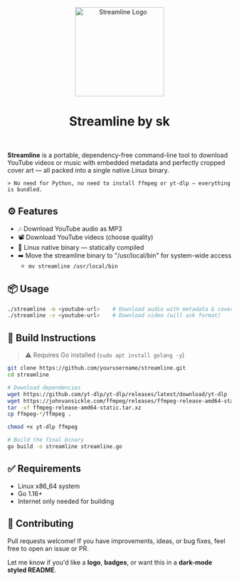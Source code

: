 <p align="center">
  <img src="![Your paragraph text](https://github.com/user-attachments/assets/704590cf-e536-40b3-ad39-772b294820e4)
" alt="Streamline Logo" width="200"/>
</p>

<h1 align="center">Streamline by sk</h1>
<br>

**Streamline** is a portable, dependency-free command-line tool to download YouTube videos or music with embedded metadata and perfectly cropped cover art — all packed into a single native Linux binary.

```
> No need for Python, no need to install ffmpeg or yt-dlp — everything is bundled.
```



## ⚙️ Features

- 🎶 Download YouTube audio as MP3
- 📽 Download YouTube videos (choose quality)
- 🐧 Linux native binary — statically compiled
- ➡️ Move the streamline binary to "/usr/local/bin" for system-wide access
  -   `mv streamline /usr/local/bin`



## 📦 Usage

```bash
./streamline -m <youtube-url>    # Download audio with metadata & cover
./streamline -v <youtube-url>    # Download video (will ask format)
````



## 🔨 Build Instructions

> ⚠️ Requires Go installed (`sudo apt install golang -y`)

```bash
git clone https://github.com/yourusername/streamline.git
cd streamline

# Download dependencies
wget https://github.com/yt-dlp/yt-dlp/releases/latest/download/yt-dlp
wget https://johnvansickle.com/ffmpeg/releases/ffmpeg-release-amd64-static.tar.xz
tar -xf ffmpeg-release-amd64-static.tar.xz
cp ffmpeg-*/ffmpeg .

chmod +x yt-dlp ffmpeg

# Build the final binary
go build -o streamline streamline.go
```



## ✅ Requirements

* Linux x86\_64 system
* Go 1.16+
* Internet only needed for building



## 🤝 Contributing

Pull requests welcome! If you have improvements, ideas, or bug fixes, feel free to open an issue or PR.

Let me know if you'd like a **logo**, **badges**, or want this in a **dark-mode styled README**.
